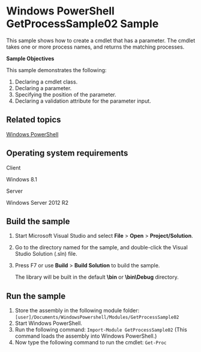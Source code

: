 Windows PowerShell GetProcessSample02 Sample
============================================

This sample shows how to create a cmdlet that has a parameter. The cmdlet takes one or more process names, and returns the matching processes.

**Sample Objectives**

This sample demonstrates the following:

1.  Declaring a cmdlet class.
2.  Declaring a parameter.
3.  Specifying the position of the parameter.
4.  Declaring a validation attribute for the parameter input.

Related topics
--------------

[Windows PowerShell](http://go.microsoft.com/fwlink/p/?linkid=178145)

Operating system requirements
-----------------------------

Client

Windows 8.1

Server

Windows Server 2012 R2

Build the sample
----------------

1.  Start Microsoft Visual Studio and select **File** \> **Open** \> **Project/Solution**.
2.  Go to the directory named for the sample, and double-click the Visual Studio Solution (.sln) file.
3.  Press F7 or use **Build** \> **Build Solution** to build the sample.

    The library will be built in the default **\\bin** or **\\bin\\Debug** directory.

Run the sample
--------------

1.  Store the assembly in the following module folder: `[user]/Documents/WindowsPowershell/Modules/GetProcessSample02`
2.  Start Windows PowerShell.
3.  Run the following command: `Import-Module GetProcessSample02` (This command loads the assembly into Windows PowerShell.)
4.  Now type the following command to run the cmdlet: `Get-Proc`

